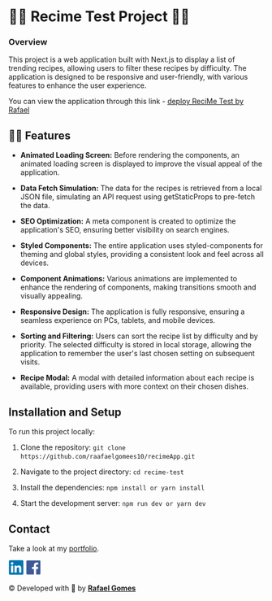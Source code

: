 # :man_cook: Recime Test Project :woman_cook:

### Overview

This project is a web application built with Next.js to display a list of trending recipes, allowing users to filter these recipes by difficulty. The application is designed to be responsive and user-friendly, with various features to enhance the user experience.

You can view the application through this link - [deploy ReciMe Test by Rafael](https://recime-rafael.netlify.app)

## :technologist: Features

- **Animated Loading Screen:** Before rendering the components, an animated loading screen is displayed to improve the visual appeal of the application.

- **Data Fetch Simulation:** The data for the recipes is retrieved from a local JSON file, simulating an API request using getStaticProps to pre-fetch the data.

- **SEO Optimization:** A meta component is created to optimize the application's SEO, ensuring better visibility on search engines.

- **Styled Components:** The entire application uses styled-components for theming and global styles, providing a consistent look and feel across all devices.

- **Component Animations:** Various animations are implemented to enhance the rendering of components, making transitions smooth and visually appealing.

- **Responsive Design:** The application is fully responsive, ensuring a seamless experience on PCs, tablets, and mobile devices.

- **Sorting and Filtering:** Users can sort the recipe list by difficulty and by priority. The selected difficulty is stored in local storage, allowing the application to remember the user's last chosen setting on subsequent visits.

- **Recipe Modal:** A modal with detailed information about each recipe is available, providing users with more context on their chosen dishes.

## Installation and Setup

To run this project locally:

1. Clone the repository:
   `git clone https://github.com/raafaelgomees10/recimeApp.git`

2. Navigate to the project directory:
   `cd recime-test`

3. Install the dependencies:
   `npm install or yarn install`

4. Start the development server:
   `npm run dev or yarn dev`

## Contact

Take a look at my [portfolio](https://rafaelgomes.netlify.app?utm_source=github&utm_medium=readme_project&utm_campaign=recimeApp).

<a href="https://www.linkedin.com/in/dev-rafael-gomes/"><img src="https://raw.githubusercontent.com/devicons/devicon/master/icons/linkedin/linkedin-original.svg" width="30" heigth="30" alt="Rafael-linkedn"></a>
<a href="https://www.facebook.com/rafael.gomes.961pl/"><img src="https://raw.githubusercontent.com/devicons/devicon/master/icons/facebook/facebook-original.svg" width="30" heigth="30" alt="Rafael-facebook"></a>

:copyright: Developed with 💜 by **[Rafael Gomes](https://rafaelgomes.netlify.app?utm_source=github&utm_medium=readme_project&utm_campaign=recimeApp)**
